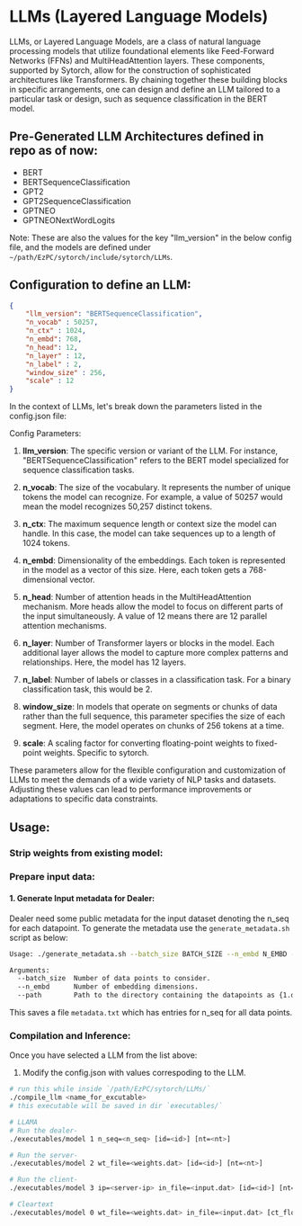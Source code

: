 
# LLMs (Layered Language Models)
LLMs, or Layered Language Models, are a class of natural language processing models that utilize foundational elements like Feed-Forward Networks (FFNs) and MultiHeadAttention layers. These components, supported by Sytorch, allow for the construction of sophisticated architectures like Transformers. By chaining together these building blocks in specific arrangements, one can design and define an LLM tailored to a particular task or design, such as sequence classification in the BERT model.

## Pre-Generated LLM Architectures defined in repo as of now:
- BERT
- BERTSequenceClassification
- GPT2
- GPT2SequenceClassification
- GPTNEO
- GPTNEONextWordLogits

Note: These are also the values for the key "llm_version" in the below config file, and the models are defined under `~/path/EzPC/sytorch/include/sytorch/LLMs`.

## Configuration to define an LLM:
```json
{
    "llm_version": "BERTSequenceClassification",
    "n_vocab" : 50257,
    "n_ctx" : 1024,
    "n_embd": 768,
    "n_head": 12,
    "n_layer" : 12,
    "n_label" : 2,
    "window_size" : 256,
    "scale" : 12
}
```

In the context of LLMs, let's break down the parameters listed in the config.json file:

Config Parameters:
1. **llm_version**:
The specific version or variant of the LLM. For instance, "BERTSequenceClassification" refers to the BERT model specialized for sequence classification tasks.

2. **n_vocab**:
The size of the vocabulary. It represents the number of unique tokens the model can recognize. For example, a value of 50257 would mean the model recognizes 50,257 distinct tokens.

3. **n_ctx**:
The maximum sequence length or context size the model can handle. In this case, the model can take sequences up to a length of 1024 tokens.

4. **n_embd**:
Dimensionality of the embeddings. Each token is represented in the model as a vector of this size. Here, each token gets a 768-dimensional vector.

5. **n_head**:
Number of attention heads in the MultiHeadAttention mechanism. More heads allow the model to focus on different parts of the input simultaneously. A value of 12 means there are 12 parallel attention mechanisms.

6. **n_layer**:
Number of Transformer layers or blocks in the model. Each additional layer allows the model to capture more complex patterns and relationships. Here, the model has 12 layers.

7. **n_label**:
Number of labels or classes in a classification task. For a binary classification task, this would be 2.

8. **window_size**:
In models that operate on segments or chunks of data rather than the full sequence, this parameter specifies the size of each segment. Here, the model operates on chunks of 256 tokens at a time.

9. **scale**:
A scaling factor for converting floating-point weights to fixed-point weights. Specific to sytorch.

These parameters allow for the flexible configuration and customization of LLMs to meet the demands of a wide variety of NLP tasks and datasets. Adjusting these values can lead to performance improvements or adaptations to specific data constraints.


## Usage:

### Strip weights from existing model:

### Prepare input data:

#### 1. Generate Input metadata for Dealer:
Dealer need some public metadata for the input dataset denoting the n_seq for each datapoint.
To generate the metadata use the `generate_metadata.sh` script as below:
```bash
Usage: ./generate_metadata.sh --batch_size BATCH_SIZE --n_embd N_EMBD --path PATH

Arguments:
  --batch_size  Number of data points to consider.
  --n_embd      Number of embedding dimensions.
  --path        Path to the directory containing the datapoints as {1.dat, 2.dat,...}.
```
This saves a file `metadata.txt` which has entries for n_seq for all data points.

### Compilation and Inference:
Once you have selected a LLM from the list above:
1. Modify the config.json with values correspoding to the LLM. 
```bash
# run this while inside `/path/EzPC/sytorch/LLMs/`
./compile_llm <name_for_excutable>  
# this executable will be saved in dir `executables/`
```

```bash
# LLAMA
# Run the dealer- 
./executables/model 1 n_seq=<n_seq> [id=<id>] [nt=<nt>]

# Run the server- 
./executables/model 2 wt_file=<weights.dat> [id=<id>] [nt=<nt>]

# Run the client- 
./executables/model 3 ip=<server-ip> in_file=<input.dat> [id=<id>] [nt=<nt>]
```

```bash
# Cleartext
./executables/model 0 wt_file=<weights.dat> in_file=<input.dat> [ct_float=<0/1>]
```
